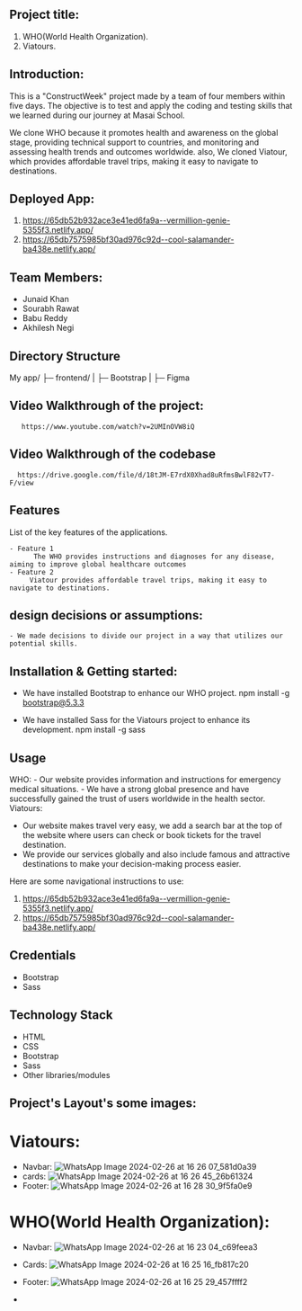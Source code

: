 ## Project title:
1. WHO(World Health Organization).
2. Viatours.


## Introduction:
  This is a "ConstructWeek" project made by a team of four members within five days. 
  The objective is to test and apply the coding and testing skills that we learned during our journey at Masai School.

  We clone WHO because it promotes health and awareness on the global stage, providing technical support to countries, and monitoring and assessing health trends and outcomes worldwide.
  also, We cloned Viatour, which provides affordable travel trips, making it easy to navigate to destinations.
    
  ## Deployed App:
  1. https://65db52b932ace3e41ed6fa9a--vermillion-genie-5355f3.netlify.app/
  2.  https://65db7575985bf30ad976c92d--cool-salamander-ba438e.netlify.app/

  ## Team Members: 
   - Junaid Khan
   - Sourabh Rawat
   - Babu Reddy
   - Akhilesh Negi

  ## Directory Structure
  My app/
   ├─ frontend/
   |  ├─ Bootstrap
   |  ├─ Figma

  ## Video Walkthrough of the project:
       https://www.youtube.com/watch?v=2UMInOVW8iQ

   ## Video Walkthrough of the codebase
      https://drive.google.com/file/d/18tJM-E7rdX0Xhad8uRfmsBwlF82vT7-F/view

   ## Features
   List of the key features of the applications.

    - Feature 1
          The WHO provides instructions and diagnoses for any disease, aiming to improve global healthcare outcomes
    - Feature 2
         Viatour provides affordable travel trips, making it easy to navigate to destinations.


## design decisions or assumptions:
    - We made decisions to divide our project in a way that utilizes our potential skills.
    

## Installation & Getting started:
   - We have installed Bootstrap to enhance our WHO project.
     npm install -g bootstrap@5.3.3

  - We have installed Sass for the Viatours project to enhance its development.
     npm install -g sass

## Usage
   WHO:
    - Our website provides information and instructions for emergency medical situations.
    - We have a strong global presence and have successfully gained the trust of users worldwide in the health sector.
   Viatours:
   -  Our website makes travel  very easy, we add a search bar at the top of the website  where users can check or book tickets for the travel destination.
   -  We provide our services globally and also include famous and attractive destinations to make your decision-making process easier.

Here are some navigational instructions to use:

   1. https://65db52b932ace3e41ed6fa9a--vermillion-genie-5355f3.netlify.app/
  2.   https://65db7575985bf30ad976c92d--cool-salamander-ba438e.netlify.app/
     
## Credentials
  - Bootstrap
  - Sass

## Technology Stack
 
- HTML
- CSS
- Bootstrap
- Sass
- Other libraries/modules
    
## Project's Layout's some images:

# Viatours:
- Navbar: ![WhatsApp Image 2024-02-26 at 16 26 07_581d0a39](https://github.com/Junaidify/cw-web-204/assets/157748393/d3afc4a0-d34f-4dad-a89c-810001c08d0c)
- cards:  ![WhatsApp Image 2024-02-26 at 16 26 45_26b61324](https://github.com/Junaidify/cw-web-204/assets/157748393/d5ac7c03-29e1-40e1-8b5b-01a075dc7fae)
- Footer: ![WhatsApp Image 2024-02-26 at 16 28 30_9f5fa0e9](https://github.com/Junaidify/cw-web-204/assets/157748393/66a28fec-674e-4b96-802e-e9e5f85cd31d)

 # WHO(World Health Organization):
- Navbar: ![WhatsApp Image 2024-02-26 at 16 23 04_c69feea3](https://github.com/Junaidify/cw-web-204/assets/157748393/023c51ba-6e4f-4a92-b775-b3db53d577a8)
- Cards: ![WhatsApp Image 2024-02-26 at 16 25 16_fb817c20](https://github.com/Junaidify/cw-web-204/assets/157748393/2db58998-443a-4201-8a55-2d70ca2edf25)
- Footer: ![WhatsApp Image 2024-02-26 at 16 25 29_457ffff2](https://github.com/Junaidify/cw-web-204/assets/157748393/3754aa35-4999-4c8f-b374-bd79f3ed96af)



  








-  




